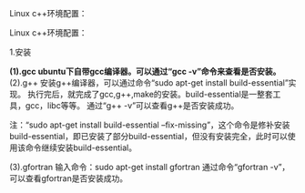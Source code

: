 Linux  c++环境配置：

Linux  c++环境配置：

﻿1.安装

**(1).gcc
ubuntu下自带gcc编译器。可以通过“gcc -v”命令来查看是否安装。**
(2).g++
安装g++编译器，可以通过命令“sudo apt-get install build-essential”实现。
执行完后，就完成了gcc,g++,make的安装。build-essential是一整套工具，gcc，libc等等。
通过“g++ -v”可以查看g++是否安装成功。

注：“sudo apt-get install build-essential –fix-missing”，这个命令是修补安装build-essential，即已安装了部分build-essential，但没有安装完全，此时可以使用该命令继续安装build-essential。

(3).gfortran
输入命令：sudo apt-get install gfortran
通过命令“gfortran -v”，可以查看gfortran是否安装成功。